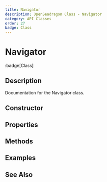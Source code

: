 ```yaml
---
title: Navigator
description: OpenSeadragon Class - Navigator
category: API Classes
order: 27
badge: Class
---
```


# Navigator

:badge[Class]

## Description

Documentation for the Navigator class.

## Constructor

## Properties

## Methods

## Examples

## See Also
